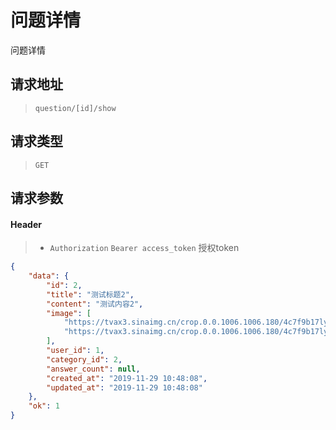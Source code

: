 # 问题详情

问题详情

## 请求地址

> `question/[id]/show`

## 请求类型

> `GET`

## 请求参数

#### Header

> - `Authorization` `Bearer access_token` 授权token

```json
{
    "data": {
        "id": 2,
        "title": "测试标题2",
        "content": "测试内容2",
        "image": [
            "https://tvax3.sinaimg.cn/crop.0.0.1006.1006.180/4c7f9b17ly8fwpigg780qj20ry0ryabc.jpg",
            "https://tvax3.sinaimg.cn/crop.0.0.1006.1006.180/4c7f9b17ly8fwpigg780qj20ry0ryabc.jpg"
        ],
        "user_id": 1,
        "category_id": 2,
        "answer_count": null,
        "created_at": "2019-11-29 10:48:08",
        "updated_at": "2019-11-29 10:48:08"
    },
    "ok": 1
}
```